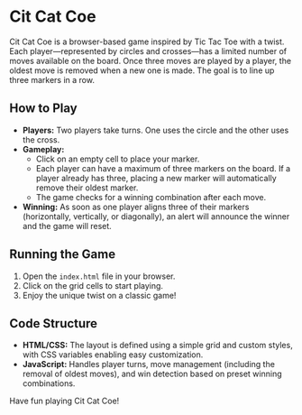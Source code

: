 # Cit Cat Coe

Cit Cat Coe is a browser-based game inspired by Tic Tac Toe with a twist. Each player—represented by circles and crosses—has a limited number of moves available on the board. Once three moves are played by a player, the oldest move is removed when a new one is made. The goal is to line up three markers in a row.

## How to Play

- **Players:** Two players take turns. One uses the circle and the other uses the cross.
- **Gameplay:**
  - Click on an empty cell to place your marker.
  - Each player can have a maximum of three markers on the board. If a player already has three, placing a new marker will automatically remove their oldest marker.
  - The game checks for a winning combination after each move.
- **Winning:** As soon as one player aligns three of their markers (horizontally, vertically, or diagonally), an alert will announce the winner and the game will reset.

## Running the Game

1. Open the `index.html` file in your browser.
2. Click on the grid cells to start playing.
3. Enjoy the unique twist on a classic game!

## Code Structure

- **HTML/CSS:** The layout is defined using a simple grid and custom styles, with CSS variables enabling easy customization.
- **JavaScript:** Handles player turns, move management (including the removal of oldest moves), and win detection based on preset winning combinations.

Have fun playing Cit Cat Coe!
